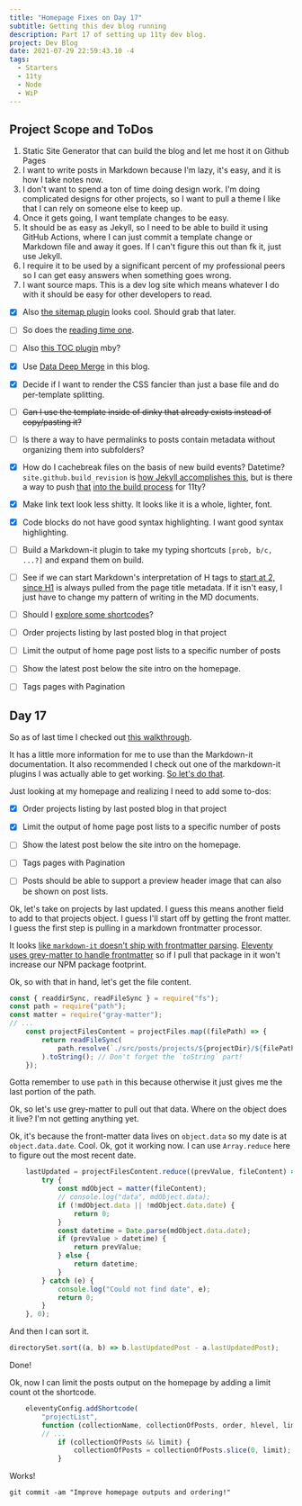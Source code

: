 ```yaml
---
title: "Homepage Fixes on Day 17"
subtitle: Getting this dev blog running
description: Part 17 of setting up 11ty dev blog.
project: Dev Blog
date: 2021-07-29 22:59:43.10 -4
tags:
  - Starters
  - 11ty
  - Node
  - WiP
---
```


## Project Scope and ToDos

1. Static Site Generator that can build the blog and let me host it on Github Pages
2. I want to write posts in Markdown because I'm lazy, it's easy, and it is how I take notes now.
3. I don't want to spend a ton of time doing design work. I'm doing complicated designs for other projects, so I want to pull a theme I like that I can rely on someone else to keep up.
4. Once it gets going, I want template changes to be easy.
5. It should be as easy as Jekyll, so I need to be able to build it using GitHub Actions, where I can just commit a template change or Markdown file and away it goes. If I can't figure this out than fk it, just use Jekyll.
6. I require it to be used by a significant percent of my professional peers so I can get easy answers when something goes wrong.
7. I want source maps. This is a dev log site which means whatever I do with it should be easy for other developers to read.

- [x] Also [the sitemap plugin](https://www.npmjs.com/package/@quasibit/eleventy-plugin-sitemap) looks cool. Should grab that later.

- [ ] So does the [reading time one](https://www.npmjs.com/package/eleventy-plugin-reading-time).

- [ ] Also [this TOC plugin](https://github.com/jdsteinbach/eleventy-plugin-toc/) mby?

- [x] Use [Data Deep Merge](https://www.11ty.dev/docs/data-deep-merge/) in this blog.

- [x] Decide if I want to render the CSS fancier than just a base file and do per-template splitting.

<s>

- [ ] Can I use the template inside of dinky that already exists instead of copy/pasting it?

</s>

- [ ] Is there a way to have permalinks to posts contain metadata without organizing them into subfolders?

- [x] How do I cachebreak files on the basis of new build events? Datetime? `site.github.build_revision` is [how Jekyll accomplishes this](https://github.com/jekyll/github-metadata/blob/master/docs/site.github.md), but is there a way to push [that](https://docs.github.com/en/actions/reference/context-and-expression-syntax-for-github-actions#github-context) [into the build process](https://stackoverflow.com/questions/54310050/how-to-version-build-artifacts-using-github-actions) for 11ty?

- [x] Make link text look less shitty. It looks like it is a whole, lighter, font.

- [x] Code blocks do not have good syntax highlighting. I want good syntax highlighting.

- [ ] Build a Markdown-it plugin to take my typing shortcuts `[prob, b/c, ...?]` and expand them on build.

- [ ] See if we can start Markdown's interpretation of H tags to [start at 2, since H1](https://developer.mozilla.org/en-US/docs/Web/HTML/Element/Heading_Elements#multiple_h1) is always pulled from the page title metadata. If it isn't easy, I just have to change my pattern of writing in the MD documents.

- [ ] Should I [explore some shortcodes](https://www.madebymike.com.au/writing/11ty-filters-data-shortcodes/)?

- [ ] Order projects listing by last posted blog in that project

- [ ] Limit the output of home page post lists to a specific number of posts

- [ ] Show the latest post below the site intro on the homepage.

- [ ] Tags pages with Pagination

## Day 17

So as of last time I checked out [this walkthrough](https://docs.joshuatz.com/cheatsheets/node-and-npm/markdown-it/).

It has a little more information for me to use than the Markdown-it documentation. It also recommended I check out one of the markdown-it plugins I was actually able to get working. [So let's do that](https://github.com/valeriangalliat/markdown-it-anchor/blob/HEAD/index.js).

Just looking at my homepage and realizing I need to add some to-dos:

- [x] Order projects listing by last posted blog in that project

- [x] Limit the output of home page post lists to a specific number of posts

- [ ] Show the latest post below the site intro on the homepage.

- [ ] Tags pages with Pagination

- [ ] Posts should be able to support a preview header image that can also be shown on post lists.

Ok, let's take on projects by last updated. I guess this means another field to add to that projects object. I guess I'll start off by getting the front matter. I guess the first step is pulling in a markdown frontmatter processor.

It looks [like `markdown-it` doesn't ship with frontmatter parsing](https://www.npmjs.com/package/markdown-it-front-matter). [Eleventy uses grey-matter to handle frontmatter](https://www.11ty.dev/docs/data-frontmatter/) so if I pull that package in it won't increase our NPM package footprint.

Ok, so with that in hand, let's get the file content.

```javascript
const { readdirSync, readFileSync } = require("fs");
const path = require("path");
const matter = require("gray-matter");
// ...
	const projectFilesContent = projectFiles.map((filePath) => {
		return readFileSync(
			path.resolve(`./src/posts/projects/${projectDir}/${filePath}`)
		).toString(); // Don't forget the `toString` part!
	});
```

Gotta remember to use `path` in this because otherwise it just gives me the last portion of the path.

Ok, so let's use grey-matter to pull out that data. Where on the object does it live? I'm not getting anything yet.

Ok, it's because the front-matter data lives on `object.data` so my date is at `object.data.date`. Cool. Ok, got it working now. I can use `Array.reduce` here to figure out the most recent date.

```javascript
	lastUpdated = projectFilesContent.reduce((prevValue, fileContent) => {
		try {
			const mdObject = matter(fileContent);
			// console.log("data", mdObject.data);
			if (!mdObject.data || !mdObject.data.date) {
				return 0;
			}
			const datetime = Date.parse(mdObject.data.date);
			if (prevValue > datetime) {
				return prevValue;
			} else {
				return datetime;
			}
		} catch (e) {
			console.log("Could not find date", e);
			return 0;
		}
	}, 0);
```

And then I can sort it.

```javascript
directorySet.sort((a, b) => b.lastUpdatedPost - a.lastUpdatedPost);
```

Done!

Ok, now I can limit the posts output on the homepage by adding a limit count ot the shortcode.

```javascript
	eleventyConfig.addShortcode(
		"projectList",
		function (collectionName, collectionOfPosts, order, hlevel, limit) {
		// ...
			if (collectionOfPosts && limit) {
				collectionOfPosts = collectionOfPosts.slice(0, limit);
			}
```

Works!

`git commit -am "Improve homepage outputs and ordering!" `
